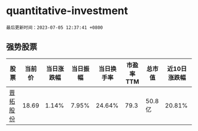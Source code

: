 # quantitative-investment

`最后更新时间：2023-07-05 12:37:41 +0800`

## 强势股票

|股票|当前价|当日涨跌幅|当日振幅|当日换手率|市盈率TTM|总市值|近10日涨跌幅|
|----|----|----|----|----|----|----|----|
|[晋拓股份](https://xueqiu.com/S/SH603211)|18.69|1.14%|7.95%|24.64%|79.3|50.8亿|20.81%|
